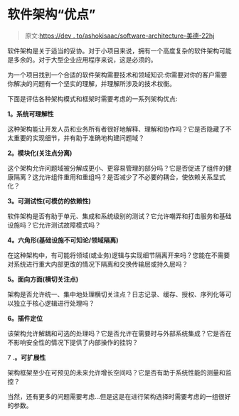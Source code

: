 # 软件架构“优点”

> 原文:[https://dev . to/ashokisaac/software-architecture-美德-22hj](https://dev.to/ashokisaac/software-architecture-virtues-22hj)

软件架构是关于适当的妥协。对于小项目来说，拥有一个高度复杂的软件架构可能是多余的。对于大型企业应用程序来说，这是必须的。

为一个项目找到一个合适的软件架构需要技术和领域知识:你需要对你的客户需要你解决的问题有一个坚实的理解，并理解所涉及的技术权衡。

下面是评估各种架构模式和框架时需要考虑的一系列架构优点:

**1。系统可理解性**

这种架构能让开发人员和业务所有者很好地解释、理解和协作吗？它是否隐藏了不太重要的实现细节，并有助于准确地构建问题域？

**2。模块化(关注点分离)**

这个架构允许问题域被分解成更小、更容易管理的部分吗？它是否促进了组件的健康隔离？这允许组件重用和重组吗？是否减少了不必要的耦合，使依赖关系显式化？

**3。可测试性(可模仿的依赖性)**

软件架构是否有助于单元、集成和系统级别的测试？它允许嘲弄和打击服务和基础设施吗？它允许测试故障模式吗？

**4。六角形(基础设施不可知论/领域隔离)**

在这种架构中，有可能将领域(或业务)逻辑与实现细节隔离开来吗？您能在不需要对系统进行重大内部更改的情况下隔离和交换传输层或持久层吗？

**5。面向方面(横切关注点)**

架构是否允许统一、集中地处理横切关注点？日志记录、缓存、授权、序列化等可以独立于核心逻辑进行处理吗？

**6。插件定位**

该架构允许解耦和可选的处理吗？它是否允许在需要时与外部系统集成？它是否在不影响安全性的情况下提供了内部操作的挂钩？

7 .**。可扩展性**

架构框架至少在可预见的未来允许增长空间吗？它是否有助于系统性能的测量和监控？

当然，还有更多的问题需要考虑...但是这是在进行架构选择时需要考虑的一组很好的参数。